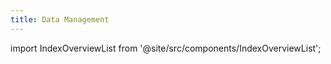 ```yaml
---
title: Data Management
---
```

import IndexOverviewList from '@site/src/components/IndexOverviewList';


<IndexOverviewList />